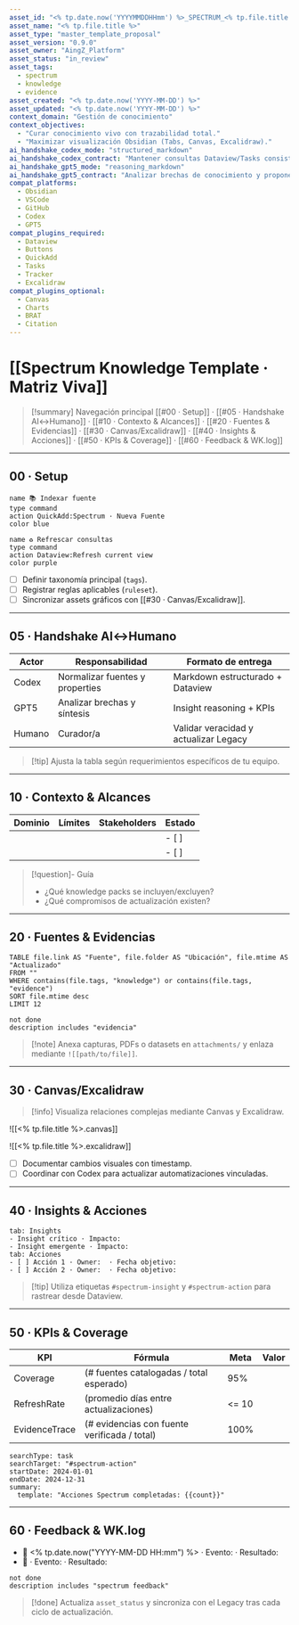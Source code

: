 ```yaml
---
asset_id: "<% tp.date.now('YYYYMMDDHHmm') %>_SPECTRUM_<% tp.file.title.replace(/\s+/g, '_').toUpperCase() %>"
asset_name: "<% tp.file.title %>"
asset_type: "master_template_proposal"
asset_version: "0.9.0"
asset_owner: "AingZ_Platform"
asset_status: "in_review"
asset_tags:
  - spectrum
  - knowledge
  - evidence
asset_created: "<% tp.date.now('YYYY-MM-DD') %>"
asset_updated: "<% tp.date.now('YYYY-MM-DD') %>"
context_domain: "Gestión de conocimiento"
context_objectives:
  - "Curar conocimiento vivo con trazabilidad total."
  - "Maximizar visualización Obsidian (Tabs, Canvas, Excalidraw)."
ai_handshake_codex_mode: "structured_markdown"
ai_handshake_codex_contract: "Mantener consultas Dataview/Tasks consistentes y registrar fuentes."
ai_handshake_gpt5_mode: "reasoning_markdown"
ai_handshake_gpt5_contract: "Analizar brechas de conocimiento y proponer acciones."
compat_platforms:
  - Obsidian
  - VSCode
  - GitHub
  - Codex
  - GPT5
compat_plugins_required:
  - Dataview
  - Buttons
  - QuickAdd
  - Tasks
  - Tracker
  - Excalidraw
compat_plugins_optional:
  - Canvas
  - Charts
  - BRAT
  - Citation
---
```


# [[Spectrum Knowledge Template · Matriz Viva]]

> [!summary] Navegación principal
> [[#00 · Setup]] · [[#05 · Handshake AI↔Humano]] · [[#10 · Contexto & Alcances]] · [[#20 · Fuentes & Evidencias]] · [[#30 · Canvas/Excalidraw]] · [[#40 · Insights & Acciones]] · [[#50 · KPIs & Coverage]] · [[#60 · Feedback & WK.log]]

---

## 00 · Setup

```button
name 📚 Indexar fuente
type command
action QuickAdd:Spectrum · Nueva Fuente
color blue
```

```button
name ♻️ Refrescar consultas
type command
action Dataview:Refresh current view
color purple
```

- [ ] Definir taxonomía principal (`tags`).
- [ ] Registrar reglas aplicables (`ruleset`).
- [ ] Sincronizar assets gráficos con [[#30 · Canvas/Excalidraw]].

---

## 05 · Handshake AI↔Humano

| Actor | Responsabilidad | Formato de entrega |
| --- | --- | --- |
| Codex | Normalizar fuentes y properties | Markdown estructurado + Dataview |
| GPT5 | Analizar brechas y síntesis | Insight reasoning + KPIs |
| Humano | Curador/a | Validar veracidad y actualizar Legacy |

> [!tip] Ajusta la tabla según requerimientos específicos de tu equipo.

---

## 10 · Contexto & Alcances

| Dominio | Límites | Stakeholders | Estado |
| --- | --- | --- | --- |
|  |  |  | - [ ] |
|  |  |  | - [ ] |

> [!question]- Guía
> - ¿Qué knowledge packs se incluyen/excluyen?
> - ¿Qué compromisos de actualización existen?

---

## 20 · Fuentes & Evidencias

```dataview
TABLE file.link AS "Fuente", file.folder AS "Ubicación", file.mtime AS "Actualizado"
FROM ""
WHERE contains(file.tags, "knowledge") or contains(file.tags, "evidence")
SORT file.mtime desc
LIMIT 12
```

```tasks
not done
description includes "evidencia"
```

> [!note] Anexa capturas, PDFs o datasets en `attachments/` y enlaza mediante `![[path/to/file]]`.

---

## 30 · Canvas/Excalidraw

> [!info] Visualiza relaciones complejas mediante Canvas y Excalidraw.

![[<% tp.file.title %>.canvas]]

![[<% tp.file.title %>.excalidraw]]

- [ ] Documentar cambios visuales con timestamp.
- [ ] Coordinar con Codex para actualizar automatizaciones vinculadas.

---

## 40 · Insights & Acciones

```tabs
tab: Insights
- Insight crítico · Impacto:
- Insight emergente · Impacto:
tab: Acciones
- [ ] Acción 1 · Owner:  · Fecha objetivo:
- [ ] Acción 2 · Owner:  · Fecha objetivo:
```

> [!tip] Utiliza etiquetas `#spectrum-insight` y `#spectrum-action` para rastrear desde Dataview.

---

## 50 · KPIs & Coverage

| KPI | Fórmula | Meta | Valor |
| --- | --- | --- | --- |
| Coverage | (# fuentes catalogadas / total esperado) | 95% |  |
| RefreshRate | (promedio días entre actualizaciones) | <= 10 |  |
| EvidenceTrace | (# evidencias con fuente verificada / total) | 100% |  |

```tracker
searchType: task
searchTarget: "#spectrum-action"
startDate: 2024-01-01
endDate: 2024-12-31
summary:
  template: "Acciones Spectrum completadas: {{count}}"
```

---

## 60 · Feedback & WK.log

- 📅 <% tp.date.now("YYYY-MM-DD HH:mm") %> · Evento:  · Resultado:
- 📅  · Evento:  · Resultado:

```tasks
not done
description includes "spectrum feedback"
```

> [!done] Actualiza `asset_status` y sincroniza con el Legacy tras cada ciclo de actualización.
